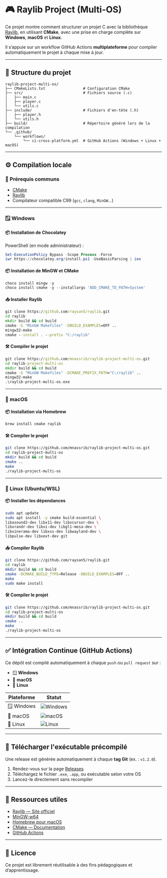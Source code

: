 # 🎮 Raylib Project (Multi-OS)

Ce projet montre comment structurer un projet C avec la bibliothèque [Raylib](https://www.raylib.com/), en utilisant **CMake**, avec une prise en charge complète sur **Windows**, **macOS** et **Linux**.

Il s’appuie sur un workflow GitHub Actions **multiplateforme** pour compiler automatiquement le projet à chaque mise à jour.

---

## 📁 Structure du projet

```
raylib-project-multi-os/
├── CMakeLists.txt                 # Configuration CMake
├── src/                           # Fichiers source (.c)
│   ├── main.c
│   ├── player.c
│   └── utils.c
├── include/                       # Fichiers d'en-tête (.h)
│   ├── player.h
│   └── utils.h
├── build/                         # Répertoire généré lors de la compilation
└── .github/
    └── workflows/
        └── ci-cross-platform.yml  # GitHub Actions (Windows + Linux + macOS)
```

---

## ⚙️ Compilation locale

### 🔧 Prérequis communs

* [CMake](https://cmake.org/download/)
* [Raylib](https://www.raylib.com/)
* Compilateur compatible C99 (`gcc`, `clang`, `MinGW`...)

---

### 🪟 Windows

#### 📦 Installation de Chocolatey

PowerShell (en mode administrateur) :
```powershell
Set-ExecutionPolicy Bypass -Scope Process -Force
iwr https://chocolatey.org/install.ps1 -UseBasicParsing | iex
```

#### 📦 Installation de MinGW et CMake 

```powershell
choco install mingw -y
choco install cmake -y --installargs 'ADD_CMAKE_TO_PATH=System'
```

#### 📥 Installer Raylib

```cmd
git clone https://github.com/raysan5/raylib.git
cd raylib
mkdir build && cd build
cmake -G "MinGW Makefiles" -DBUILD_EXAMPLES=OFF ..
mingw32-make
cmake --install . --prefix "C:/raylib"
```

#### 🛠️ Compiler le projet

```cmd
git clone https://github.com/mnassrib/raylib-project-multi-os.git
cd raylib-project-multi-os
mkdir build && cd build
cmake -G "MinGW Makefiles" -DCMAKE_PREFIX_PATH="C:/raylib" ..
mingw32-make
.\raylib-project-multi-os.exe
```

---

### 🍎 macOS

#### 📦 Installation via Homebrew

```bash
brew install cmake raylib
```

#### 🛠️ Compiler le projet

```bash
git clone https://github.com/mnassrib/raylib-project-multi-os.git
cd raylib-project-multi-os
mkdir build && cd build
cmake ..
make
./raylib-project-multi-os
```

---

### 🐧 Linux (Ubuntu/WSL)

#### 📦 Installer les dépendances

```bash
sudo apt update
sudo apt install -y cmake build-essential \
libasound2-dev libx11-dev libxcursor-dev \
libxrandr-dev libxi-dev libgl1-mesa-dev \
libxinerama-dev libxss-dev libwayland-dev \
libpulse-dev libxext-dev git
```

#### 📥 Compiler Raylib

```bash
git clone https://github.com/raysan5/raylib.git
cd raylib
mkdir build && cd build
cmake -DCMAKE_BUILD_TYPE=Release -DBUILD_EXAMPLES=OFF ..
make
sudo make install
```

#### 🛠️ Compiler le projet

```bash
git clone https://github.com/mnassrib/raylib-project-multi-os.git
cd raylib-project-multi-os
mkdir build && cd build
cmake ..
make
./raylib-project-multi-os
```

---

## ✅ Intégration Continue (GitHub Actions)

Ce dépôt est compilé automatiquement à chaque `push` ou `pull request` sur :

* 🪟 **Windows**
* 🍎 **macOS**
* 🐧 **Linux**

| Plateforme | Statut                                                                                                                        |
| ---------- | ----------------------------------------------------------------------------------------------------------------------------- |
| 🪟 Windows | ![Windows](https://github.com/mnassrib/raylib-project-multi-os/actions/workflows/ci-cross-platform.yml/badge.svg?branch=main) |
| 🍎 macOS   | ![macOS](https://github.com/mnassrib/raylib-project-multi-os/actions/workflows/ci-cross-platform.yml/badge.svg?branch=main)   |
| 🐧 Linux   | ![Linux](https://github.com/mnassrib/raylib-project-multi-os/actions/workflows/ci-cross-platform.yml/badge.svg?branch=main)   |

---

## 🚀 Télécharger l'exécutable précompilé

Une release est générée automatiquement à chaque **tag Git** (ex. : `v1.2.0`).

1. Rendez-vous sur la page [Releases](https://github.com/mnassrib/raylib-project-multi-os/releases)
2. Téléchargez le fichier `.exe`, `.app`, ou exécutable selon votre OS
3. Lancez-le directement sans recompiler

---

## 🧠 Ressources utiles

* [Raylib — Site officiel](https://www.raylib.com/)
* [MinGW-w64](https://www.mingw-w64.org/)
* [Homebrew pour macOS](https://brew.sh)
* [CMake — Documentation](https://cmake.org/documentation/)
* [GitHub Actions](https://docs.github.com/en/actions)

---

## 📜 Licence

Ce projet est librement réutilisable à des fins pédagogiques et d’apprentissage.
